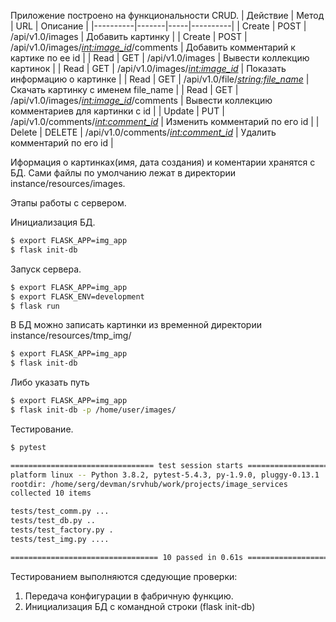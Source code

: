 Приложение построено на функциональности CRUD.
| Действие | Метод | URL | Описание |
|----------|-------|-----|----------|
| Create | POST | /api/v1.0/images | Добавить картинку |
| Create | POST | /api/v1.0/images/*<int:image_id>*/comments | Добавить комментарий к картике по ее id |
| Read | GET | /api/v1.0/images | Вывести коллекцию картинок |
| Read | GET | /api/v1.0/images/*<int:image_id>* | Показать информацию о картинке |
| Read | GET | /api/v1.0/file/*<string:file_name>* | Скачать картинку с именем file_name |
| Read | GET | /api/v1.0/images/*<int:image_id>*/comments | Вывести коллекцию комментариев для картинки с id | 
| Update | PUT | /api/v1.0/comments/*<int:comment_id>* | Изменить комментарий по его id |
| Delete | DELETE | /api/v1.0/comments/*<int:comment_id>* | Удалить комментарий по его id |

Иформация о картинках(имя, дата создания) и коментарии хранятся с БД.
Сами файлы по умолчанию лежат в директории instance/resources/images.

Этапы работы с сервером.

Инициализация БД. 
```sh
$ export FLASK_APP=img_app
$ flask init-db
```

Запуск сервера.
```sh
$ export FLASK_APP=img_app
$ export FLASK_ENV=development
$ flask run
```

В БД можно записать картинки из временной директории instance/resources/tmp_img/
```sh
$ export FLASK_APP=img_app
$ flask init-db
```
Либо указать путь
```sh
$ export FLASK_APP=img_app
$ flask init-db -p /home/user/images/
```

Тестирование.
```sh
$ pytest

================================ test session starts =================================
platform linux -- Python 3.8.2, pytest-5.4.3, py-1.9.0, pluggy-0.13.1
rootdir: /home/serg/devman/srvhub/work/projects/image_services
collected 10 items                                                                   

tests/test_comm.py ...                                                         [ 30%]
tests/test_db.py ..                                                            [ 50%]
tests/test_factory.py .                                                        [ 60%]
tests/test_img.py ....                                                         [100%]

================================= 10 passed in 0.61s =================================
```
Тестированием выполняются сдедующие проверки:
1. Передача конфигурации в фабричную функцию.
2. Инициализация БД с командной строки (flask init-db)

